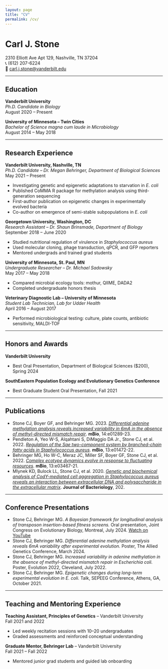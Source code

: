 ```yaml
---
layout: page
title: "CV"
permalink: /cv/
---
```


# Carl J. Stone
2310 Elliott Ave Apt 129, Nashville, TN 37204  
📞 (612) 207-6224  
📧 carl.j.stone@vanderbilt.edu  

---
## Education

**Vanderbilt University**  
*Ph.D. Candidate in Biology*  
August 2020 – Present  

**University of Minnesota – Twin Cities**  
*Bachelor of Science magna cum laude in Microbiology*  
August 2014 – May 2018  

---
## Research Experience

**Vanderbilt University, Nashville, TN**  
*Ph.D. Candidate – Dr. Megan Behringer, Department of Biological Sciences*  
May 2021 – Present  
- Investigating genetic and epigenetic adaptations to starvation in *E. coli*
- Published CoMMA R package for methylation analysis using third-generation sequencing
- First-author publication on epigenetic changes in experimentally evolved bacteria
- Co-author on emergence of semi-stable subpopulations in *E. coli*

**Georgetown University, Washington, DC**  
*Research Assistant – Dr. Shaun Brinsmade, Department of Biology*  
September 2018 – June 2020  
- Studied nutritional regulation of virulence in *Staphylococcus aureus*
- Used molecular cloning, phage transduction, qPCR, and GFP reporters
- Mentored undergrads and trained grad students

**University of Minnesota, St. Paul, MN**  
*Undergraduate Researcher – Dr. Michael Sadowsky*  
May 2017 – May 2018  
- Compared microbial ecology tools: mothur, QIIME, DADA2
- Completed undergraduate honors thesis

**Veterinary Diagnostic Lab – University of Minnesota**  
*Student Lab Technician, Lab for Udder Health*  
April 2016 – August 2017  
- Performed microbiological testing: culture, plate counts, antibiotic sensitivity, MALDI-TOF

---
## Honors and Awards

**Vanderbilt University**  
- Best Oral Presentation, Department of Biological Sciences ($200), Spring 2024

**SouthEastern Population Ecology and Evolutionary Genetics Conference**  
- Best Graduate Student Oral Presentation, Fall 2021

---
## Publications

- Stone CJ, Boyer GF, and Behringer MG. 2023. *[Differential adenine methylation analysis reveals increased variability in 6mA in the absence of methyl-directed mismatch repair](https://journals.asm.org/doi/full/10.1128/mbio.01289-23)*. **mBio**, 14:e01289-23.
- Pendleton A, Yeo W-S, Alqahtani S, DiMaggio DA Jr., Stone CJ, et al. 2022. *[Regulation of the Sae two-component system by branched-chain fatty acids in Staphylococcus aureus](https://journals.asm.org/doi/10.1128/mbio.01472-22?url_ver=Z39.88-2003&rfr_id=ori:rid:crossref.org&rfr_dat=cr_pub%20%200pubmed)*. **mBio**, 13:e01472-22.
- Behringer MG, Ho W-C, Meraz JC, Miller SF, Boyer GF, Stone CJ, et al. 2022. *[Complex ecotype dynamics evolve in response to fluctuating resources](https://journals.asm.org/doi/10.1128/mbio.03467-21)*. **mBio**, 13:e03467-21.
- Mlynek KD, Bulock LL, Stone CJ, et al. 2020. *[Genetic and biochemical analysis of CodY-mediated cell aggregation in Staphylococcus aureus reveals an interaction between extracellular DNA and polysaccharide in the extracellular matrix](https://journals.asm.org/doi/10.1128/jb.00593-19)*. **Journal of Bacteriology**, 202.

---
## Conference Presentations

- Stone CJ, Behringer MG. *A Bayesian framework for longitudinal analysis of transposon insertion-based fitness screens.* Oral presentation, Joint Congress on Evolutionary Biology, Montreal, July 2024. [Watch on YouTube](https://youtu.be/QsKwKt1AudM?si=NFeHhqWiLbInMFoB&t=3420)
- Stone CJ, Behringer MG. *Differential adenine methylation analysis reveals 6mA variability after experimental evolution.* Poster, The Allied Genetics Conference, March 2024.
- Stone CJ, Behringer MG. *Increased variability in adenine methylation in the absence of methyl-directed mismatch repair in Escherichia coli.* Poster, Evolution 2022, Cleveland, July 2022.
- Stone CJ, Behringer MG. *Epigenetic changes during long-term experimental evolution in E. coli.* Talk, SEPEEG Conference, Athens, GA, October 2021.

---
## Teaching and Mentoring Experience

**Teaching Assistant, Principles of Genetics** – Vanderbilt University  
Fall 2021 and 2022  
- Led weekly recitation sessions with 10–20 undergraduates
- Graded assessments and reinforced conceptual understanding

**Graduate Mentor, Behringer Lab** – Vanderbilt University  
Fall 2021 – Fall 2022  
- Mentored junior grad students and guided lab onboarding
